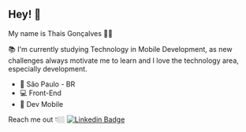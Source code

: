 ## Hey!  👋

My name is Thais Gonçalves 👩🏽

📚 I'm currently studying Technology in Mobile Development, as new challenges always motivate me to learn and I love the technology area, especially development. 

- 🏡 São Paulo - BR
- 💻 Front-End
- 📲 Dev Mobile

Reach me out 👇🏼
[
![Linkedin Badge](https://img.shields.io/badge/-LinkedIn-blue?style=flat-square&logo=Linkedin&logoColor=white&link=https://www.linkedin.com/in/thaisgon/)](https://www.linkedin.com/in/thaisgon/) 
